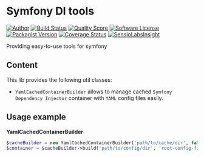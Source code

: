 # Symfony DI tools

[![Author](https://img.shields.io/badge/author-@RemiSan-blue.svg?style=flat-square)](https://twitter.com/RemiSan)
[![Build Status](https://img.shields.io/travis/remi-san/sf-di-tools/master.svg?style=flat-square)](https://travis-ci.org/remi-san/sf-di-tools)
[![Quality Score](https://img.shields.io/scrutinizer/g/remi-san/sf-di-tools.svg?style=flat-square)](https://scrutinizer-ci.com/g/remi-san/sf-di-tools)
[![Software License](https://img.shields.io/badge/license-MIT-brightgreen.svg?style=flat-square)](LICENSE.md)
[![Packagist Version](https://img.shields.io/packagist/v/remi-san/sf-di-tools.svg?style=flat-square)](https://packagist.org/packages/remi-san/sf-di-tools)
[![Coverage Status](https://img.shields.io/scrutinizer/coverage/g/remi-san/sf-di-tools.svg?style=flat-square)](https://scrutinizer-ci.com/g/remi-san/sf-di-tools/code-structure)
[![SensioLabsInsight](https://insight.sensiolabs.com/projects/dcf877df-84dd-4852-8a25-797c1c542982/small.png)](https://insight.sensiolabs.com/projects/dcf877df-84dd-4852-8a25-797c1c542982)

Providing easy-to-use tools for symfony

Content
-------

This lib provides the following util classes:
 - `YamlCachedContainerBuilder` allows to manage cached `Symfony Dependency Injector` container with `YAML` config files easily.

Usage example
------------

**YamlCachedContainerBuilder**

```php
$cacheBuilder = new YamlCachedContainerBuilder('path/to/cache/dir', false);
$container = $cacheBuilder->build('path/to/config/dir', 'root-config-file.yml', 'MyCachedContainer', 'MyProject\\Cache');
```
